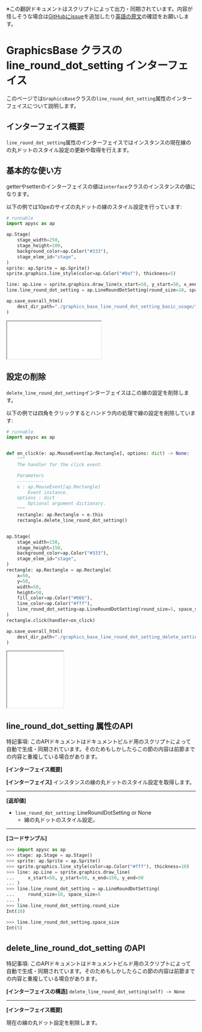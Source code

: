 <span class="inconspicuous-txt">※この翻訳ドキュメントはスクリプトによって出力・同期されています。内容が怪しそうな場合は<a href="https://github.com/simon-ritchie/apysc/issues" target="_blank">GitHubにissue</a>を追加したり[英語の原文](https://simon-ritchie.github.io/apysc/en/graphics_base_line_round_dot_setting.html)の確認をお願いします。</span>

# GraphicsBase クラスの line_round_dot_setting インターフェイス

このページでは`GraphicsBase`クラスの`line_round_dot_setting`属性のインターフェイスについて説明します。

## インターフェイス概要

`line_round_dot_setting`属性のインターフェイスではインスタンスの現在線のの丸ドットのスタイル設定の更新や取得を行えます。

## 基本的な使い方

getterやsetterのインターフェイスの値は`interface`クラスのインスタンスの値になります。

以下の例では10pxのサイズの丸ドットの線のスタイル設定を行っています:

```py
# runnable
import apysc as ap

ap.Stage(
    stage_width=250,
    stage_height=100,
    background_color=ap.Color("#333"),
    stage_elem_id="stage",
)
sprite: ap.Sprite = ap.Sprite()
sprite.graphics.line_style(color=ap.Color("#0af"), thickness=5)

line: ap.Line = sprite.graphics.draw_line(x_start=50, y_start=50, x_end=200, y_end=50)
line.line_round_dot_setting = ap.LineRoundDotSetting(round_size=10, space_size=5)

ap.save_overall_html(
    dest_dir_path="./graphics_base_line_round_dot_setting_basic_usage/"
)
```

<iframe src="static/graphics_base_line_round_dot_setting_basic_usage/index.html" width="250" height="100"></iframe>

## 設定の削除

`delete_line_round_dot_setting`インターフェイスはこの線の設定を削除します。

以下の例では四角をクリックするとハンドラ内の処理で線の設定を削除しています:

```py
# runnable
import apysc as ap


def on_click(e: ap.MouseEvent[ap.Rectangle], options: dict) -> None:
    """
    The handler for the click event.

    Parameters
    ----------
    e : ap.MouseEvent[ap.Rectangle]
        Event instance.
    options : dict
        Optional argument dictionary.
    """
    rectangle: ap.Rectangle = e.this
    rectangle.delete_line_round_dot_setting()


ap.Stage(
    stage_width=150,
    stage_height=150,
    background_color=ap.Color("#333"),
    stage_elem_id="stage",
)
rectangle: ap.Rectangle = ap.Rectangle(
    x=50,
    y=50,
    width=50,
    height=50,
    fill_color=ap.Color("#666"),
    line_color=ap.Color("#fff"),
    line_round_dot_setting=ap.LineRoundDotSetting(round_size=5, space_size=3),
)
rectangle.click(handler=on_click)

ap.save_overall_html(
    dest_dir_path="./graphics_base_line_round_dot_setting_delete_setting/"
)
```

<iframe src="static/graphics_base_line_round_dot_setting_delete_setting/index.html" width="150" height="150"></iframe>

## line_round_dot_setting 属性のAPI

<span class="inconspicuous-txt">特記事項: このAPIドキュメントはドキュメントビルド用のスクリプトによって自動で生成・同期されています。そのためもしかしたらこの節の内容は前節までの内容と重複している場合があります。</span>

**[インターフェイス概要]**

**[インターフェイス]** インスタンスの線の丸ドットのスタイル設定を取得します。<hr>

**[返却値]**

- `line_round_dot_setting`: LineRoundDotSetting or None
  - 線の丸ドットのスタイル設定。

<hr>

**[コードサンプル]**

```py
>>> import apysc as ap
>>> stage: ap.Stage = ap.Stage()
>>> sprite: ap.Sprite = ap.Sprite()
>>> sprite.graphics.line_style(color=ap.Color("#fff"), thickness=10)
>>> line: ap.Line = sprite.graphics.draw_line(
...     x_start=50, y_start=50, x_end=150, y_end=50
... )
>>> line.line_round_dot_setting = ap.LineRoundDotSetting(
...     round_size=10, space_size=5
... )
>>> line.line_round_dot_setting.round_size
Int(10)

>>> line.line_round_dot_setting.space_size
Int(5)
```

## delete_line_round_dot_setting のAPI

<span class="inconspicuous-txt">特記事項: このAPIドキュメントはドキュメントビルド用のスクリプトによって自動で生成・同期されています。そのためもしかしたらこの節の内容は前節までの内容と重複している場合があります。</span>

**[インターフェイスの構造]** `delete_line_round_dot_setting(self) -> None`<hr>

**[インターフェイス概要]**

現在の線の丸ドット設定を削除します。